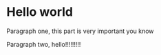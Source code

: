 Hello world
=======================================================
<cut>

Paragraph one, this part is very important you know

Paragraph two, hello!!!!!!!!!

</cut>

